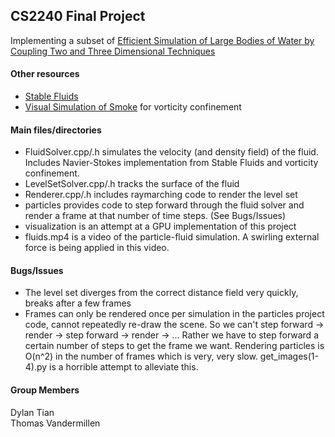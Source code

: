 ## CS2240 Final Project
Implementing a subset of [Efficient Simulation of Large Bodies of Water by Coupling Two and Three Dimensional Techniques](https://graphics.pixar.com/library/TwoDThreeDWaterSim/paper.pdf)

#### Other resources
  * [Stable Fluids](http://www.dgp.toronto.edu/people/stam/reality/Research/pdf/ns.pdf)  
  * [Visual Simulation of Smoke](http://graphics.ucsd.edu/~henrik/papers/smoke/smoke.pdf) for vorticity confinement

#### Main files/directories
  * FluidSolver.cpp/.h simulates the velocity (and density field) of the fluid. Includes Navier-Stokes implementation from Stable Fluids and vorticity confinement.
  * LevelSetSolver.cpp/.h tracks the surface of the fluid
  * Renderer.cpp/.h includes raymarching code to render the level set
  * particles provides code to step forward through the fluid solver and render a frame at that number of time steps. (See Bugs/Issues)
  * visualization is an attempt at a GPU implementation of this project
  * fluids.mp4 is a video of the particle-fluid simulation. A swirling external force is being applied in this video.

#### Bugs/Issues
  * The level set diverges from the correct distance field very quickly, breaks after a few frames
  * Frames can only be rendered once per simulation in the particles project code, cannot repeatedly re-draw the scene. So we can't step forward -> render -> step forward -> render -> ... Rather we have to step forward a certain number of steps to get the frame we want. Rendering particles is O(n^2) in the number of frames which is very, very slow. get_images(1-4).py is a horrible attempt to alleviate this.

#### Group Members
Dylan Tian  
Thomas Vandermillen

